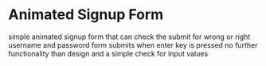 # Animated Signup Form

simple animated signup form that can check the submit for wrong or right username and password
form submits when enter key is pressed
no further functionality than design and a simple check for input values